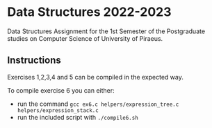 # Data Structures 2022-2023

Data Structures Assignment for the 1st Semester of the Postgraduate studies on Computer Science of University of Piraeus.

## Instructions

Exercises 1,2,3,4 and 5 can be compiled in the expected way.

To compile exercise 6 you can either:

- run the command `gcc ex6.c helpers/expression_tree.c helpers/expression_stack.c`
- run the included script with `./compile6.sh`
